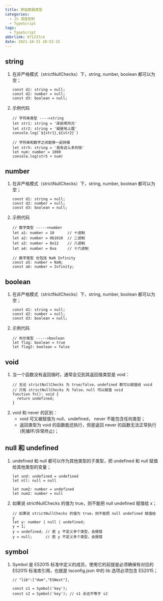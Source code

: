 ```yaml
---
title: 原始数据类型
categories:
  - JS 深度剖析
  - TypeScript
tags:
  - TypeScript
abbrlink: 971237c4
date: 2021-10-31 10:52:15
---
```

## string
1. 在非严格模式（strictNullChecks）下，string, number, boolean 都可以为空；
    ```TS
    const d1: string = null;
    const d2: number = null;
    const d3: boolean = null;
    ```
2. 示例代码
    ```TS
    // 字符串类型 ---->string
    let str1: string = '床前明月光'
    let str2: string = '疑是地上霜'
    console.log(`${str1},${str2}`)
    
    // 字符串和数字之间能够一起拼接
    let str5: string = '我有这么多的钱'
    let num: number = 1000
    console.log(str5 + num)
    ```

## number
1. 在非严格模式（strictNullChecks）下，string, number, boolean 都可以为空；
    ```TS
    const d1: string = null;
    const d2: number = null;
    const d3: boolean = null;
    ```
2. 示例代码
    ```TS
    // 数字类型 ----->number
    let a1: number = 10      // 十进制
    let a2: number = 0b1010  // 二进制
    let a3: number = 0o12    // 八进制
    let a4: number = 0xa     // 十六进制
    
    // 数字类型 也包括 NaN Infinity
    const a5: number = NaN; 
    const a6: number = Infinity; 
    ```

## boolean
1. 在非严格模式（strictNullChecks）下，string, number, boolean 都可以为空；
    ```TS
    const d1: string = null;
    const d2: number = null;
    const d3: boolean = null;
    ```
2. 示例代码
    ```TS
    // 布尔类型 ----->boolean
    let flag: boolean = true
    let flag2: boolean = false
    ```

## void
1. 当一个函数没有返回值时，通常会见到其返回值类型是 void：
    ```TS
    // 无论 strictNullChecks 为 true/false，undefined 都可以赋值给 void
    // 只有 strictNullChecks 为 false，null 可以赋值 void
    function fn(): void {
      return undefined;
    }
    ```
2. void 和 never 的区别：
    - void 可又被赋值为 null、undefined， never 不能包含任何类型；
    - 返回类型为 void 的函数能还执行，但是返回 never 的函数无法正常执行(死循环/异常终止)；

## null 和 undefined
1. undefined 和 null 都可以作为其他类型的子类型，把 undefined 和 null 赋值给其他类型的变量；
    ```TS
    let und: undefined = undefined
    let nll: null = null
    
    let num2: number = undefined
    let num2: number = null
    ```
2. 如果说 strictNullChecks 的值为 true，则不能把 null undefined 赋值给 x；
    ```TS
    // 如果说 strictNullChecks 的值为 true，则不能把 null undefined 赋值给 y
    let y: number | null | undefined;
    y = 1;
    y = undefined; // 若 y 不定义多个类型，会报错
    y = null;      // 若 y 不定义多个类型，会报错
    ```

## symbol
1. Symbol 是 ES2015 标准中定义的成员，使用它的前提是必须确保有对应的 ES2015 标准库引用，也就是 tsconfig.json 中的 lib 选项必须包含 ES2015；
    ```TS
    // "lib":["dom","ESNext"],
    
    const s1 = Symbol('key');
    const s2 = Symbol('key'); // s1 永远不等于 s2
    ```
